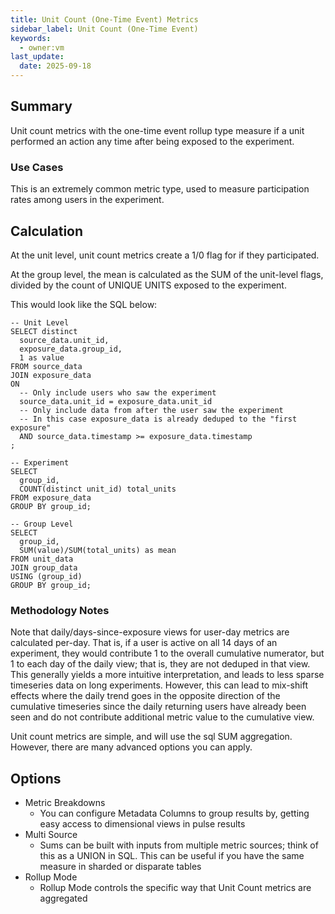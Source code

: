 ```yaml
---
title: Unit Count (One-Time Event) Metrics
sidebar_label: Unit Count (One-Time Event)
keywords:
  - owner:vm
last_update:
  date: 2025-09-18
---
```


## Summary

Unit count metrics with the one-time event rollup type measure if a unit performed an action any time after being exposed to the experiment.

### Use Cases

This is an extremely common metric type, used to measure participation rates among users in the experiment.

## Calculation

At the unit level, unit count metrics create a 1/0 flag for if they participated.

At the group level, the mean is calculated as the SUM of the unit-level flags, divided by the count of UNIQUE UNITS exposed to the experiment.

This would look like the SQL below:

```
-- Unit Level
SELECT distinct
  source_data.unit_id,
  exposure_data.group_id,
  1 as value
FROM source_data
JOIN exposure_data
ON
  -- Only include users who saw the experiment
  source_data.unit_id = exposure_data.unit_id
  -- Only include data from after the user saw the experiment
  -- In this case exposure_data is already deduped to the "first exposure"
  AND source_data.timestamp >= exposure_data.timestamp
;

-- Experiment
SELECT
  group_id,
  COUNT(distinct unit_id) total_units
FROM exposure_data
GROUP BY group_id;

-- Group Level
SELECT
  group_id,
  SUM(value)/SUM(total_units) as mean
FROM unit_data
JOIN group_data
USING (group_id)
GROUP BY group_id;
```

### Methodology Notes

Note that daily/days-since-exposure views for user-day metrics are calculated per-day. That is, if a user is active on all 14 days of an experiment, they would contribute 1 to the overall cumulative numerator, but 1 to each day of the daily view; that is, they are not deduped in that view. This generally yields a more intuitive interpretation, and leads to less sparse timeseries data on long experiments. However, this can lead to mix-shift effects where the daily trend goes in the opposite direction of the cumulative timeseries since the daily returning users have already been seen and do not contribute additional metric value to the cumulative view.

Unit count metrics are simple, and will use the sql SUM aggregation. However, there are many advanced options you can apply.

## Options

- Metric Breakdowns
  - You can configure Metadata Columns to group results by, getting easy access to dimensional views in pulse results
- Multi Source
  - Sums can be built with inputs from multiple metric sources; think of this as a UNION in SQL. This can be useful if you have the same measure in sharded or disparate tables
- Rollup Mode
  - Rollup Mode controls the specific way that Unit Count metrics are aggregated
